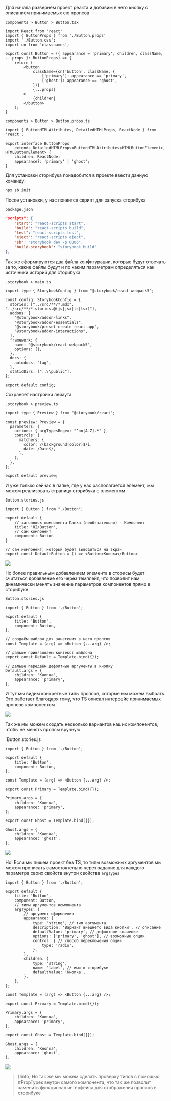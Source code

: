 

Для начала развернём проект реакта и добавим в него кнопку с описанием принимаемых ею пропсов

`components > Button > Button.tsx`
```TSX
import React from 'react'
import { ButtonProps } from './Button.props'
import './Button.css';
import cn from 'classnames';

export const Button = ({ appearance = 'primary', children, className, ...props }: ButtonProps) => {
    return (
		<button
			className={cn('button', className, {
				['primary']: appearance == 'primary',
				['ghost']: appearance == 'ghost',
			})}
			{...props}
		>
			{children}
		</button>
	);
}
```

`components > Button > Button.props.ts`
```TS
import { ButtonHTMLAttributes, DetailedHTMLProps, ReactNode } from 'react';

export interface ButtonProps
	extends DetailedHTMLProps<ButtonHTMLAttributes<HTMLButtonElement>, HTMLButtonElement> {
	children: ReactNode;
	appearance?: 'primary' | 'ghost';
}
```

Для установки сторибука понадобится в проекте ввести данную команду:

```bash
npx sb init
```

После установки, у нас появится скрипт для запуска сторибука

`package.json`
```JSON
"scripts": {
	"start": "react-scripts start",
	"build": "react-scripts build",
	"test": "react-scripts test",
	"eject": "react-scripts eject",
	"sb": "storybook dev -p 6006",
	"build-storybook": "storybook build"
},
```

Так же сформируются два файла конфигурации, которые будут отвечать за то, какие файлы будут и по каким параметрам определяться как источники историй для сторибука

`.storybook > main.ts`
```TS
import type { StorybookConfig } from "@storybook/react-webpack5";

const config: StorybookConfig = {
  stories: ["../src/**/*.mdx", "../src/**/*.stories.@(js|jsx|ts|tsx)"],
  addons: [
    "@storybook/addon-links",
    "@storybook/addon-essentials",
    "@storybook/preset-create-react-app",
    "@storybook/addon-interactions",
  ],
  framework: {
    name: "@storybook/react-webpack5",
    options: {},
  },
  docs: {
    autodocs: "tag",
  },
  staticDirs: ["..\\public"],
};

export default config;
```

Сохраняет настройки лейаута

`.storybook > preview.ts`
```TS
import type { Preview } from "@storybook/react";

const preview: Preview = {
  parameters: {
    actions: { argTypesRegex: "^on[A-Z].*" },
    controls: {
      matchers: {
        color: /(background|color)$/i,
        date: /Date$/,
      },
    },
  },
};

export default preview;
```

И уже только сейчас в папке, где у нас располагается элемент, мы можем реализовать страницу сторибука с элементом

`Button.stories.js`
```TSX
import { Button } from "./Button";

export default {
    // заголовок компонента Папка (необязательно) - Компонент
    title: 'UI/Button',
    // сам компонент
    component: Button
}

// сам компонент, который будет выводиться на экран
export const DefaultButton = () => <Button>Кнопка</Button>
```

![](_png/Pasted%20image%2020230514110048.png)

Но более правильным добавлением элемента в сторисы будет считаться добавление его через темплейт, что позволит нам динамически менять значение параметров компонентов прямо в сторибуке

`Button.stories.js`
```JS
import { Button } from './Button';

export default {
	title: 'Button',
	component: Button,
};

// создаём шаблон для занесения в него пропсов
const Template = (arg) => <Button {...arg} />;

// дальше привязываем контекст шаблона
export const Default = Template.bind({});

// дальше передаём дефолтные аргументы в кнопку
Default.args = {
	children: 'Кнопка',
	appearance: 'primary',
};
```

И тут мы видим конкретные типы пропсов, которые мы можем выбрать. Это работает благодаря тому, что TS описал интерфейс принимаемых пропсов компонентом

![](_png/Pasted%20image%2020230514111226.png)

Так же мы можем создать несколько вариантов наших компонентов, чтобы не менять пропсы вручную

`Button.stories.js
```JS
import { Button } from './Button';

export default {
	title: 'Button',
	component: Button,
};

const Template = (arg) => <Button {...arg} />;

export const Primary = Template.bind({});

Primary.args = {
	children: 'Кнопка',
	appearance: 'primary',
};

export const Ghost = Template.bind({});

Ghost.args = {
	children: 'Кнопка',
	appearance: 'ghost',
};
```

![](_png/Pasted%20image%2020230514112147.png)

Но! Если мы пишем проект без TS, то типы возможных аргументов мы можем прописать самостоятельно через задание для каждого параметра своих свойств внутри свойства `argTypes`

```JS
import { Button } from './Button';

export default {
	title: 'Button',
	component: Button,
	// типы аргументов компонента
	argTypes: {
		// аргумент оформления
		appearance: {
			type: 'string', // тип аргумента
			description: 'Вариант внешнего вида кнопки', // описание 
			defaultValue: 'primary', // дефолтное значение
			options: ['primary', 'ghost'], // возможные опции
			control: { // способ переключения опций
				type: 'radio',
			},
		},
		children: {
			type: 'string',
			name: 'label', // имя в сторибуке
			defaultValue: 'Кнопка',
		},
	},
};

const Template = (arg) => <Button {...arg} />;

export const Primary = Template.bind({});

Primary.args = {
	children: 'Кнопка',
	appearance: 'primary',
};

export const Ghost = Template.bind({});

Ghost.args = {
	children: 'Кнопка',
	appearance: 'ghost',
};
```

![](_png/Pasted%20image%2020230514113543.png)

>[!info] Но так же мы можем сделать проверку типов с помощью #PropTypes внутри самого компонента, что так же позволит заменить функционал интерфейса для отображения пропсов в сторибуке
















